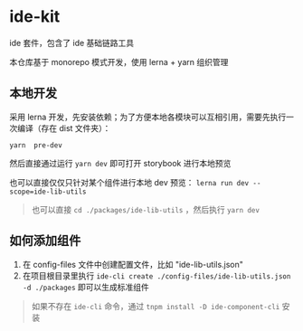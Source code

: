 # ide-kit

ide 套件，包含了 ide 基础链路工具

本仓库基于 monorepo 模式开发，使用 lerna + yarn 组织管理

## 本地开发

采用 lerna 开发，先安装依赖；为了方便本地各模块可以互相引用，需要先执行一次编译（存在 dist 文件夹）：

```shell
yarn  pre-dev
```

然后直接通过运行 `yarn dev` 即可打开 storybook 进行本地预览

也可以直接仅仅只针对某个组件进行本地 dev 预览： `lerna run dev --scope=ide-lib-utils`
> 也可以直接 `cd ./packages/ide-lib-utils` ，然后执行 `yarn dev`

## 如何添加组件

 1. 在 config-files 文件中创建配置文件，比如 "ide-lib-utils.json"
 2. 在项目根目录里执行 `ide-cli create ./config-files/ide-lib-utils.json -d ./packages` 即可以生成标准组件

> 如果不存在 `ide-cli` 命令，通过 `tnpm install -D ide-component-cli` 安装
